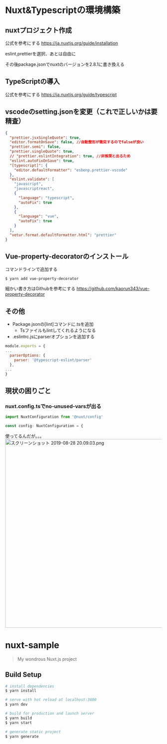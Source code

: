 # Nuxt&Typescriptの環境構築

## nuxtプロジェクト作成

公式を参考にする
https://ja.nuxtjs.org/guide/installation

eslint,prettierを選択、あとは自由に

その後package.jsonでnuxtのバージョンを2.8.1に書き換える

## TypeScriptの導入
公式を参考にする
https://ja.nuxtjs.org/guide/typescript

## vscodeのsetting.jsonを変更（これで正しいかは要精査）

```javascript:setting.json
{
  "prettier.jsxSingleQuote": true,
  "editor.formatOnSave": false, //自動整形が衝突するのでfalseが良い
  "prettier.semi": false,
  "prettier.singleQuote": true,
  // "prettier.eslintIntegration": true, //非推奨と出るため
  "eslint.autoFixOnSave": true,
  "[typescript]": {
    "editor.defaultFormatter": "esbenp.prettier-vscode"
  },
  "eslint.validate": [
    "javascript",
    "javascriptreact",
    {
      "language": "typescript",
      "autoFix": true
    },
    {
      "language": "vue",
      "autoFix": true
    }
  ],
  "vetur.format.defaultFormatter.html": "prettier"
}
```

## Vue-property-decoratorのインストール

コマンドラインで追加する

```
$ yarn add vue-property-decorator
```

細かい書き方はGithubを参考にする
https://github.com/kaorun343/vue-property-decorator

## その他

- Package.jsonの[lint]コマンドに.tsを追加
    - Tsファイルもlintしてくれるようになる
- .eslintrc.jsにparserオプションを追加する

```javascript:.eslintrc.js
module.exports = {
...
  parserOptions: {
    parser: '@typescript-eslint/parser'
  },
...
}
```

## 現状の困りごと

### nuxt.config.tsでno-unused-varsが出る

```typescript:nuxt.config.ts
import NuxtConfiguration from '@nuxt/config'

const config: NuxtConfiguration = {
```

使ってるんだが。。。
<img width="605" alt="スクリーンショット 2019-08-28 20.09.03.png" src="https://qiita-image-store.s3.ap-northeast-1.amazonaws.com/0/305510/667546b7-f1d7-c3a0-8674-a46e5ecc15c6.png">


# nuxt-sample

> My wondrous Nuxt.js project

## Build Setup

``` bash
# install dependencies
$ yarn install

# serve with hot reload at localhost:3000
$ yarn dev

# build for production and launch server
$ yarn build
$ yarn start

# generate static project
$ yarn generate
```
